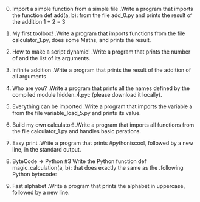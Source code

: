 0. Import a simple function from a simple file
.Write a program that imports the function def add(a, b): from the file add_0.py and prints the result of the addition 1 + 2 = 3

1. My first toolbox!
.Write a program that imports functions from the file calculator_1.py, does some Maths, and prints the result.

2. How to make a script dynamic!
.Write a program that prints the number of and the list of its arguments.

3. Infinite addition
.Write a program that prints the result of the addition of all arguments

4. Who are you?
.Write a program that prints all the names defined by the compiled module hidden_4.pyc (please download it locally).

5. Everything can be imported
.Write a program that imports the variable a from the file variable_load_5.py and prints its value.

6. Build my own calculator!
.Write a program that imports all functions from the file calculator_1.py and handles basic perations.

7. Easy print
.Write a program that prints #pythoniscool, followed by a new line, in the standard output.

8. ByteCode -> Python #3
Write the Python function def magic_calculation(a, b): that does exactly the same as the .following Python bytecode:

9. Fast alphabet
.Write a program that prints the alphabet in uppercase, followed by a new line.

